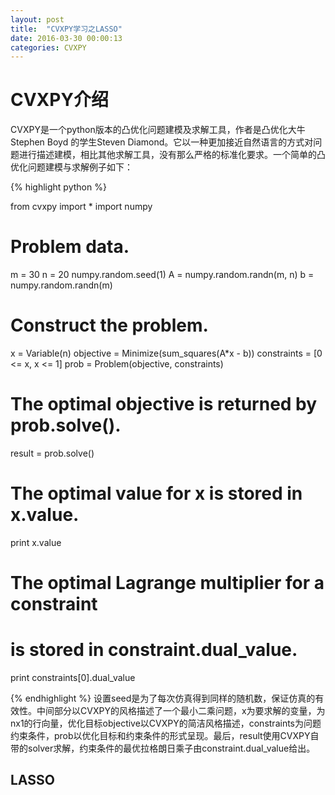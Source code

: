 ```yaml
---
layout: post
title:  "CVXPY学习之LASSO"
date: 2016-03-30 00:00:13
categories: CVXPY
---
```

# CVXPY介绍
CVXPY是一个python版本的凸优化问题建模及求解工具，作者是凸优化大牛Stephen Boyd 的学生Steven Diamond。它以一种更加接近自然语言的方式对问题进行描述建模，相比其他求解工具，没有那么严格的标准化要求。一个简单的凸优化问题建模与求解例子如下：

{% highlight python %}

from cvxpy import *
import numpy

# Problem data.
m = 30
n = 20
numpy.random.seed(1)
A = numpy.random.randn(m, n)
b = numpy.random.randn(m)

# Construct the problem.
x = Variable(n)
objective = Minimize(sum_squares(A*x - b))
constraints = [0 <= x, x <= 1]
prob = Problem(objective, constraints)

# The optimal objective is returned by prob.solve().
result = prob.solve()
# The optimal value for x is stored in x.value.
print x.value
# The optimal Lagrange multiplier for a constraint
# is stored in constraint.dual_value.
print constraints[0].dual_value

{% endhighlight %}
设置seed是为了每次仿真得到同样的随机数，保证仿真的有效性。中间部分以CVXPY的风格描述了一个最小二乘问题，x为要求解的变量，为nx1的行向量，优化目标objective以CVXPY的简洁风格描述，constraints为问题约束条件，prob以优化目标和约束条件的形式呈现。最后，result使用CVXPY自带的solver求解，约束条件的最优拉格朗日乘子由constraint.dual_value给出。

## LASSO


